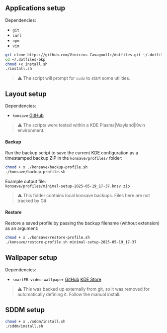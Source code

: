 ## Applications setup
Dependencies:
- `git`
- `curl`
- `npm`
- `vim`

```bash
git clone https://github.com/Vinicius-Cavagnolli/dotfiles.git ~/.dotfiles-bkp
cd ~/.dotfiles-bkp
chmod +x install.sh
./install.sh
```

> ⚠️ The script will prompt for `sudo` to start some utilities.

## Layout setup
Dependencies:
- `konsave` [GitHub](https://github.com/prayag2/konsave)

> ⚠️ The scripts were tested within a KDE Plasma|Wayland|Kwin environment.

#### Backup
Run the backup script to save the current KDE configuration as a timestamped backup ZIP in the `konsave/profiles/` folder:

```bash
chmod + x ./konsave/backup-profile.sh
./konsave/backup-profile.sh
```

Example output file:  
`konsave/profiles/minimal-setup-2025-05-19_17-37.knsv.zip`

> ⚠️ This folder contains local konsave backups. Files here are not tracked by Git.

#### Restore
Restore a saved profile by passing the backup filename (without extension) as an argument:

```bash
chmod + x ./konsave/restore-profile.sh
./konsave/restore-profile.sh minimal-setup-2025-05-19_17-37
```

## Wallpaper setup
Dependencies:
- `smartER-video-wallpaper` [GitHub](https://github.com/PeterTucker/smartER-video-wallpaper/) [KDE Store](https://store.kde.org/p/1448924)

> ⚠️ This was backed up externally from git, so it was removed for automatically defining it. Follow the manual install.

## SDDM setup
```bash
chmod + x ./sddm/install.sh
./sddm/install.sh
```